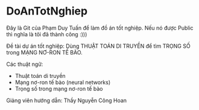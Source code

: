 # DoAnTotNghiep
Đây là Git của Phạm Duy Tuấn để làm đồ án tốt nghiệp. Nếu nó được Public thì nghĩa là tôi đã thành công :)))

Đề tài dự án tốt nghiệp: Dùng THUẬT TOÁN DI TRUYỀN để tìm TRỌNG SỐ trong MẠNG NƠ-RON TẾ BÀO.

Các thuật ngữ: 
- Thuật toán di truyền
- Mạng nơ-ron tế bào (neural networks)
- Trọng số trong mạng nơ-ron tế bào

Giảng viên hướng dẫn: Thầy Nguyễn Công Hoan